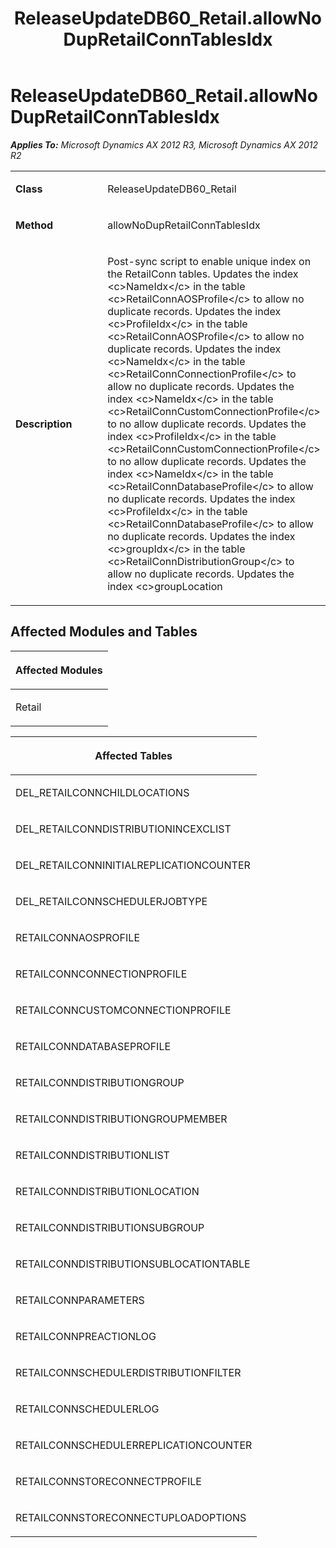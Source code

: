 ﻿---
title: ReleaseUpdateDB60_Retail.allowNoDupRetailConnTablesIdx
TOCTitle: ReleaseUpdateDB60_Retail.allowNoDupRetailConnTablesIdx
ms:assetid: 99792c1b-60f1-947d-05d3-2d44ff3f18fc
ms:mtpsurl: https://msdn.microsoft.com/en-us/library/JJ686272(v=AX.60)
ms:contentKeyID: 49709974
ms.date: 05/18/2015
mtps_version: v=AX.60
---

# ReleaseUpdateDB60\_Retail.allowNoDupRetailConnTablesIdx 


_**Applies To:** Microsoft Dynamics AX 2012 R3, Microsoft Dynamics AX 2012 R2_

<table>
<colgroup>
<col style="width: 50%" />
<col style="width: 50%" />
</colgroup>
<tbody>
<tr class="odd">
<td><p><strong>Class</strong></p></td>
<td><p>ReleaseUpdateDB60_Retail</p></td>
</tr>
<tr class="even">
<td><p><strong>Method</strong></p></td>
<td><p>allowNoDupRetailConnTablesIdx</p></td>
</tr>
<tr class="odd">
<td><p><strong>Description</strong></p></td>
<td><p>Post-sync script to enable unique index on the RetailConn tables. Updates the index &lt;c&gt;NameIdx&lt;/c&gt; in the table &lt;c&gt;RetailConnAOSProfile&lt;/c&gt; to allow no duplicate records. Updates the index &lt;c&gt;ProfileIdx&lt;/c&gt; in the table &lt;c&gt;RetailConnAOSProfile&lt;/c&gt; to allow no duplicate records. Updates the index &lt;c&gt;NameIdx&lt;/c&gt; in the table &lt;c&gt;RetailConnConnectionProfile&lt;/c&gt; to allow no duplicate records. Updates the index &lt;c&gt;NameIdx&lt;/c&gt; in the table &lt;c&gt;RetailConnCustomConnectionProfile&lt;/c&gt; to no allow duplicate records. Updates the index &lt;c&gt;ProfileIdx&lt;/c&gt; in the table &lt;c&gt;RetailConnCustomConnectionProfile&lt;/c&gt; to no allow duplicate records. Updates the index &lt;c&gt;NameIdx&lt;/c&gt; in the table &lt;c&gt;RetailConnDatabaseProfile&lt;/c&gt; to allow no duplicate records. Updates the index &lt;c&gt;ProfileIdx&lt;/c&gt; in the table &lt;c&gt;RetailConnDatabaseProfile&lt;/c&gt; to allow no duplicate records. Updates the index &lt;c&gt;groupIdx&lt;/c&gt; in the table &lt;c&gt;RetailConnDistributionGroup&lt;/c&gt; to allow no duplicate records. Updates the index &lt;c&gt;groupLocation</p></td>
</tr>
</tbody>
</table>


## Affected Modules and Tables

<table>
<colgroup>
<col style="width: 100%" />
</colgroup>
<thead>
<tr class="header">
<th><p>Affected Modules</p></th>
</tr>
</thead>
<tbody>
<tr class="odd">
<td><p>Retail</p></td>
</tr>
</tbody>
</table>


<table>
<colgroup>
<col style="width: 100%" />
</colgroup>
<thead>
<tr class="header">
<th><p>Affected Tables</p></th>
</tr>
</thead>
<tbody>
<tr class="odd">
<td><p>DEL_RETAILCONNCHILDLOCATIONS</p></td>
</tr>
<tr class="even">
<td><p>DEL_RETAILCONNDISTRIBUTIONINCEXCLIST</p></td>
</tr>
<tr class="odd">
<td><p>DEL_RETAILCONNINITIALREPLICATIONCOUNTER</p></td>
</tr>
<tr class="even">
<td><p>DEL_RETAILCONNSCHEDULERJOBTYPE</p></td>
</tr>
<tr class="odd">
<td><p>RETAILCONNAOSPROFILE</p></td>
</tr>
<tr class="even">
<td><p>RETAILCONNCONNECTIONPROFILE</p></td>
</tr>
<tr class="odd">
<td><p>RETAILCONNCUSTOMCONNECTIONPROFILE</p></td>
</tr>
<tr class="even">
<td><p>RETAILCONNDATABASEPROFILE</p></td>
</tr>
<tr class="odd">
<td><p>RETAILCONNDISTRIBUTIONGROUP</p></td>
</tr>
<tr class="even">
<td><p>RETAILCONNDISTRIBUTIONGROUPMEMBER</p></td>
</tr>
<tr class="odd">
<td><p>RETAILCONNDISTRIBUTIONLIST</p></td>
</tr>
<tr class="even">
<td><p>RETAILCONNDISTRIBUTIONLOCATION</p></td>
</tr>
<tr class="odd">
<td><p>RETAILCONNDISTRIBUTIONSUBGROUP</p></td>
</tr>
<tr class="even">
<td><p>RETAILCONNDISTRIBUTIONSUBLOCATIONTABLE</p></td>
</tr>
<tr class="odd">
<td><p>RETAILCONNPARAMETERS</p></td>
</tr>
<tr class="even">
<td><p>RETAILCONNPREACTIONLOG</p></td>
</tr>
<tr class="odd">
<td><p>RETAILCONNSCHEDULERDISTRIBUTIONFILTER</p></td>
</tr>
<tr class="even">
<td><p>RETAILCONNSCHEDULERLOG</p></td>
</tr>
<tr class="odd">
<td><p>RETAILCONNSCHEDULERREPLICATIONCOUNTER</p></td>
</tr>
<tr class="even">
<td><p>RETAILCONNSTORECONNECTPROFILE</p></td>
</tr>
<tr class="odd">
<td><p>RETAILCONNSTORECONNECTUPLOADOPTIONS</p></td>
</tr>
</tbody>
</table>

  


